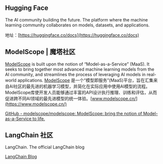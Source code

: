 ## Hugging Face
The AI community building the future. The platform where the machine learning community collaborates on models, datasets, and applications.

地址：[https://huggingface.co/docs](https://huggingface.co/docs)

## ModelScope | 魔塔社区
 [ModelScope](https://www.modelscope.cn/home) is built upon the notion of “Model-as-a-Service” (MaaS). It seeks to bring together most advanced machine learning models from the AI community, and streamlines the process of leveraging AI models in real-world applications. [ModelScope](https://www.modelscope.cn/home) 是一个“模型即服务”(MaaS)平台，旨在汇集来自AI社区的最先进的机器学习模型，并简化在实际应用中使用AI模型的流程。ModelScope库使开发人员能够通过丰富的API设计执行推理、训练和评估，从而促进跨不同AI领域的最先进模型的统一体验。[www.modelscope.cn/](https://www.modelscope.cn/)

[GitHub - modelscope/modelscope: ModelScope: bring the notion of Model-as-a-Service to life.](https://github.com/modelscope/modelscope)

##  LangChain 社区
LangChain. The official LangChain blog

[LangChain Blog](https://blog.langchain.dev/)

